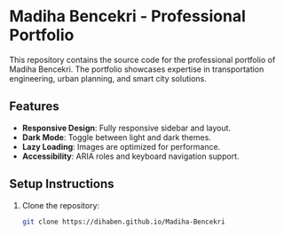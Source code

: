 # Madiha Bencekri - Professional Portfolio

This repository contains the source code for the professional portfolio of Madiha Bencekri. The portfolio showcases expertise in transportation engineering, urban planning, and smart city solutions.

## Features
- **Responsive Design**: Fully responsive sidebar and layout.
- **Dark Mode**: Toggle between light and dark themes.
- **Lazy Loading**: Images are optimized for performance.
- **Accessibility**: ARIA roles and keyboard navigation support.

## Setup Instructions
1. Clone the repository:
   ```bash
   git clone https://dihaben.github.io/Madiha-Bencekri
